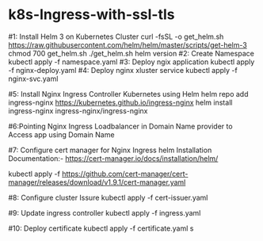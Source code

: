 # k8s-Ingress-with-ssl-tls
#1: Install Helm 3 on Kubernetes Cluster
curl -fsSL -o get_helm.sh https://raw.githubusercontent.com/helm/helm/master/scripts/get-helm-3
chmod 700 get_helm.sh
./get_helm.sh
helm version
#2: Create Namespace 
 kubectl apply -f namespace.yaml 
#3: Deploy ngix application 
  kubectl apply -f nginx-deploy.yaml 
#4: Deploy nginx xluster service 
kubectl apply -f nginx-svc.yaml 

#5: Install Nginx Ingress Controller Kubernetes using Helm
helm repo add ingress-nginx https://kubernetes.github.io/ingress-nginx
helm install ingress-nginx ingress-nginx/ingress-nginx

#6:Pointing Nginx Ingress Loadbalancer in Domain Name provider to Access app using Domain Name

#7: Configure cert manager for Nginx Ingress 
 helm Installation Documentation:- 
 https://cert-manager.io/docs/installation/helm/
 
 kubectl apply -f https://github.com/cert-manager/cert-manager/releases/download/v1.9.1/cert-manager.yaml

#8: Configure cluster Issure 
 kubectl apply -f cert-issuer.yaml

#9: Update ingress controller 
 kubectl apply -f ingress.yaml 

#10: Deploy certificate 
 kubectl apply -f certificate.yaml s


